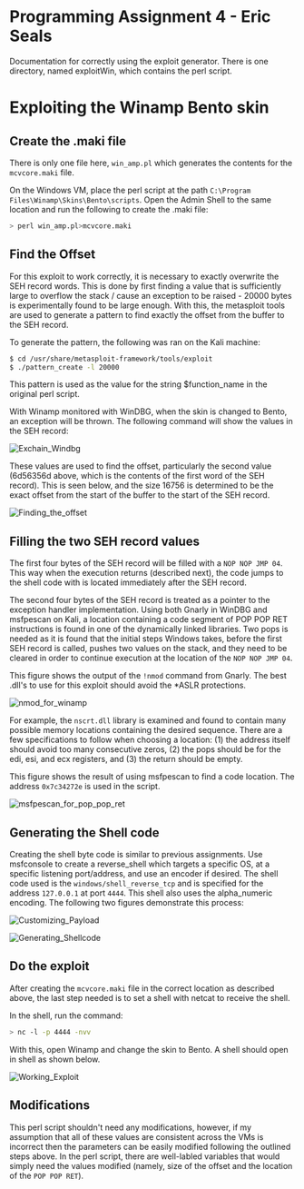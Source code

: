 # Programming Assignment 4 - Eric Seals

Documentation for correctly using the exploit generator. There is one directory, named exploitWin, which contains the perl script.

# Exploiting the Winamp Bento skin

## Create the .maki file

There is only one file here, `win_amp.pl` which generates the contents for the `mcvcore.maki` file. 

On the Windows VM, place the perl script at the path `C:\Program Files\Winamp\Skins\Bento\scripts`. Open the Admin Shell to the same location and run the following to create the .maki file:

```bash
> perl win_amp.pl>mcvcore.maki
```

## Find the Offset 

For this exploit to work correctly, it is necessary to exactly overwrite the SEH record words. 
This is done by first finding a value that is sufficiently large to overflow the stack / cause an exception to be raised - 20000 bytes is experimentally found to be large enough. 
With this, the metasploit tools are used to generate a pattern to find exactly the offset from the buffer to the SEH record. 

To generate the pattern, the following was ran on the Kali machine:
```bash
$ cd /usr/share/metasploit-framework/tools/exploit
$ ./pattern_create -l 20000
```

This pattern is used as the value for the string $function_name in the original perl script. 

With Winamp monitored with WinDBG, when the skin is changed to Bento, an exception will be thrown. The following command will show the values in the SEH record:

![Exchain_Windbg](res/Exchain_Windbg.png)

These values are used to find the offset, particularly the second value (6d56356d above, which is the contents of the first word of the SEH record). This is seen below, and the size 16756 is determined to be the exact offset from the start of the buffer to the start of the SEH record.

![Finding_the_offset](res/Finding_the_offset.png)

## Filling the two SEH record values

The first four bytes of the SEH record will be filled with a `NOP NOP JMP 04`. 
This way when the execution returns (described next), the code jumps to the shell code with is located immediately after the SEH record.

The second four bytes of the SEH record is treated as a pointer to the exception handler implementation. 
Using both Gnarly in WinDBG and msfpescan on Kali, a location containing a code segment of POP POP RET instructions is found in one of the dynamically linked libraries. 
Two pops is needed as it is found that the initial steps Windows takes, before the first SEH record is called, pushes two values on the stack, and they need to be cleared in order to continue execution at the location of the `NOP NOP JMP 04`.  

This figure shows the output of the `!nmod` command from Gnarly. The best .dll's to use for this exploit should avoid the *ASLR protections. 

![nmod_for_winamp](res/nmod_for_winamp.png)

For example, the `nscrt.dll` library is examined and found to contain many possible memory locations containing the desired sequence. 
There are a few specifications to follow when choosing a location: (1) the address itself should avoid too many consecutive zeros, (2) the pops should be for the edi, esi, and ecx registers, and (3) the return should be empty. 

This figure shows the result of using msfpescan to find a code location. The address `0x7c34272e` is used in the script.  

![msfpescan_for_pop_pop_ret](res/msfpescan_for_pop_pop_ret.png)

## Generating the Shell code

Creating the shell byte code is similar to previous assignments. 
Use msfconsole to create a reverse_shell which targets a specific OS, at a specific listening port/address, and use an encoder if desired.
The shell code used is the `windows/shell_reverse_tcp` and is specified for the address `127.0.0.1` at port `4444`. This shell also uses the alpha_numeric encoding. 
The following two figures demonstrate this process:

![Customizing_Payload](res/Customizing_Payload.png)

![Generating_Shellcode](res/Generating_Shellcode.png)

## Do the exploit

After creating the `mcvcore.maki` file in the correct location as described above, the last step needed is to set a shell with netcat to receive the shell.

In the shell, run the command:

```bash
> nc -l -p 4444 -nvv
```

With this, open Winamp and change the skin to Bento. A shell should open in shell as shown below.

![Working_Exploit](res/Working_Exploit.png)

## Modifications

This perl script shouldn't need any modifications, however, if my assumption that all of these values are consistent across the VMs is incorrect then the parameters can be easily modified following the outlined steps above. In the perl script, there are well-labled variables that would simply need the values modified (namely, size of the offset and the location of the `POP POP RET`).
